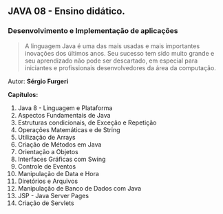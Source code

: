 ## **JAVA 08 - Ensino didático.**
### Desenvolvimento e Implementação de aplicações

>A linguagem Java é uma das mais usadas e mais importantes inovações dos últimos anos. Seu sucesso tem sido muito grande e seu aprendizado não pode ser descartado, em especial para iniciantes e profissionais desenvolvedores da área da computação.

Autor: **Sérgio Furgeri**

**Capítulos:**

1. Java 8 - Linguagem e Plataforma
2. Aspectos Fundamentais de Java
3. Estruturas condicionais, de Exceção e Repetição
4. Operações Matemáticas e de String
5. Utilização de Arrays
6. Criação de Métodos em Java
7. Orientação a Objetos
8. Interfaces Gráficas com Swing
9. Controle de Eventos
10. Manipulação de Data e Hora
11. Diretórios e Arquivos
12. Manipulação de Banco de Dados com Java
13. JSP - Java Server Pages
14. Criação de Servlets

